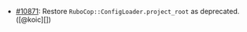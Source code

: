 * [#10871](https://github.com/rubocop/rubocop/issues/10871): Restore `RuboCop::ConfigLoader.project_root` as deprecated. ([@koic][])
